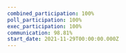```yaml
---
combined_participation: 100%
poll_participation: 100%
exec_participation: 100%
communication: 98.81%
start_date: 2021-11-29T00:00:00.000Z
---
```

